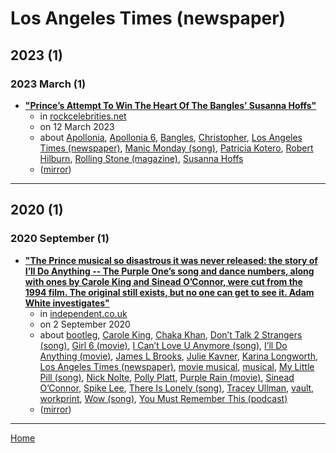 # Los Angeles Times (newspaper)

## 2023 (1)

### 2023 March (1)

 - [**"Prince’s Attempt To Win The Heart Of The Bangles’ Susanna Hoffs"**](https://rockcelebrities.net/princes-attempt-to-win-the-heart-of-the-bangles-susanna-hoffs/)
    - in [rockcelebrities.net](../../../publications/p-t/rockcelebrities-net/index.md)
    - on 12 March 2023
    - about [Apollonia](../../../topics/apollonia/index.md), [Apollonia 6](../../../topics/apollonia-6/index.md), [Bangles](../../../topics/bangles/index.md), [Christopher](../../../topics/christopher/index.md), [Los Angeles Times (newspaper)](../../../topics/newspaper/los-angeles-times/index.md), [Manic Monday (song)](../../../topics/song/manic-monday/index.md), [Patricia Kotero](../../../topics/patricia-kotero/index.md), [Robert Hilburn](../../../topics/robert-hilburn/index.md), [Rolling Stone (magazine)](../../../topics/magazine/rolling-stone/index.md), [Susanna Hoffs](../../../topics/susanna-hoffs/index.md)
    - ([mirror](https://web.archive.org/web/*/https://rockcelebrities.net/princes-attempt-to-win-the-heart-of-the-bangles-susanna-hoffs/))

----

## 2020 (1)

### 2020 September (1)

 - [**"The Prince musical so disastrous it was never released: the story of I’ll Do Anything -- The Purple One’s song and dance numbers, along with ones by Carole King and Sinead O’Connor, were cut from the 1994 film. The original still exists, but no one can get to see it. Adam White investigates"**](https://www.independent.co.uk/arts-entertainment/films/features/ill-do-anything-musical-cut-watch-james-l-brooks-prince-nick-nolte-polly-platt-a9700661.html)
    - in [independent.co.uk](../../../publications/f-j/independent-co-uk/index.md)
    - on 2 September 2020
    - about [bootleg](../../../topics/bootleg/index.md), [Carole King](../../../topics/carole-king/index.md), [Chaka Khan](../../../topics/chaka-khan/index.md), [Don’t Talk 2 Strangers (song)](../../../topics/song/don-t-talk-2-strangers/index.md), [Girl 6 (movie)](../../../topics/movie/girl-6/index.md), [I Can’t Love U Anymore (song)](../../../topics/song/i-can-t-love-u-anymore/index.md), [I’ll Do Anything (movie)](../../../topics/movie/i-ll-do-anything/index.md), [James L Brooks](../../../topics/james-l-brooks/index.md), [Julie Kavner](../../../topics/julie-kavner/index.md), [Karina Longworth](../../../topics/karina-longworth/index.md), [Los Angeles Times (newspaper)](../../../topics/newspaper/los-angeles-times/index.md), [movie musical](../../../topics/movie-musical/index.md), [musical](../../../topics/musical/index.md), [My Little Pill (song)](../../../topics/song/my-little-pill/index.md), [Nick Nolte](../../../topics/nick-nolte/index.md), [Polly Platt](../../../topics/polly-platt/index.md), [Purple Rain (movie)](../../../topics/movie/purple-rain/index.md), [Sinead O’Connor](../../../topics/sinead-o-connor/index.md), [Spike Lee](../../../topics/spike-lee/index.md), [There Is Lonely (song)](../../../topics/song/there-is-lonely/index.md), [Tracey Ullman](../../../topics/tracey-ullman/index.md), [vault](../../../topics/vault/index.md), [workprint](../../../topics/workprint/index.md), [Wow (song)](../../../topics/song/wow/index.md), [You Must Remember This (podcast)](../../../topics/podcast/you-must-remember-this/index.md)
    - ([mirror](https://web.archive.org/web/*/https://www.independent.co.uk/arts-entertainment/films/features/ill-do-anything-musical-cut-watch-james-l-brooks-prince-nick-nolte-polly-platt-a9700661.html))

----

[Home](../index.md)
